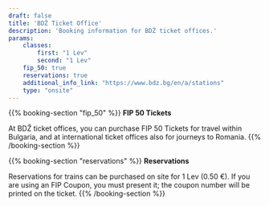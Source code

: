 ```yaml
---
draft: false
title: 'BDŽ Ticket Office'
description: 'Booking information for BDŽ ticket offices.'
params:
    classes:
        first: "1 Lev"
        second: "1 Lev"
    fip_50: true
    reservations: true
    additional_info_link: "https://www.bdz.bg/en/a/stations"
    type: "onsite"
---
```


{{% booking-section "fip_50" %}}
**FIP 50 Tickets**

At BDŽ ticket offices, you can purchase FIP 50 Tickets for travel within Bulgaria, and at international ticket offices also for journeys to Romania.
{{% /booking-section %}}

{{% booking-section "reservations" %}}
**Reservations**

Reservations for trains can be purchased on site for 1 Lev (0.50 €). If you are using an FIP Coupon, you must present it; the coupon number will be printed on the ticket.
{{% /booking-section %}}
